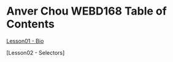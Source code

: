 # Anver Chou WEBD168 Table of Contents
[Lesson01 - Bio]([https://gnarfizz.github.io/webd168/bio.html](https://gnarfizz.github.io/webd168/Lesson01/bio.html))

[Lesson02 - Selectors]
